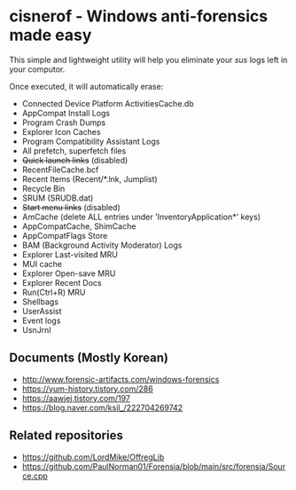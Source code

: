 # cisnerof - Windows anti-forensics made easy

This simple and lightweight utility will help you eliminate your *sus* logs left in your computor.

Once executed, it will automatically erase:

* Connected Device Platform ActivitiesCache.db
* AppCompat Install Logs
* Program Crash Dumps
* Explorer Icon Caches
* Program Compatibility Assistant Logs
* All prefetch, superfetch files
* ~~Quick launch links~~ (disabled)
* RecentFileCache.bcf
* Recent Items (Recent/*.lnk, Jumplist)
* Recycle Bin
* SRUM (SRUDB.dat)
* ~~Start menu links~~ (disabled)
* AmCache (delete ALL entries under 'InventoryApplication*' keys)
* AppCompatCache, ShimCache
* AppCompatFlags Store
* BAM (Background Activity Moderator) Logs
* Explorer Last-visited MRU
* MUI cache
* Explorer Open-save MRU
* Explorer Recent Docs
* Run(Ctrl+R) MRU
* Shellbags
* UserAssist
* Event logs
* UsnJrnl

## Documents (Mostly Korean)

* http://www.forensic-artifacts.com/windows-forensics
* https://yum-history.tistory.com/286
* https://aawjej.tistory.com/197
* https://blog.naver.com/ksil_/222704269742

## Related repositories

* https://github.com/LordMike/OffregLib
* https://github.com/PaulNorman01/Forensia/blob/main/src/forensia/Source.cpp
